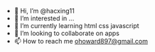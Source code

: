 - 👋 Hi, I’m @hacxing11
- 👀 I’m interested in ...
- 🌱 I’m currently learning html css javascript
- 💞️ I’m looking to collaborate on apps
- 📫 How to reach me ohoward897@gmail.com

<!---
hacxing11/hacxing11 is a ✨ special ✨ repository because its `README.md` (this file) appears on your GitHub profile.
You can click the Preview link to take a look at your changes.
--->
